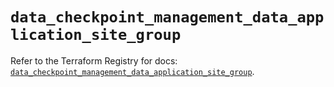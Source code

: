 # `data_checkpoint_management_data_application_site_group`

Refer to the Terraform Registry for docs: [`data_checkpoint_management_data_application_site_group`](https://registry.terraform.io/providers/checkpointsw/checkpoint/2.11.0/docs/data-sources/management_data_application_site_group).
